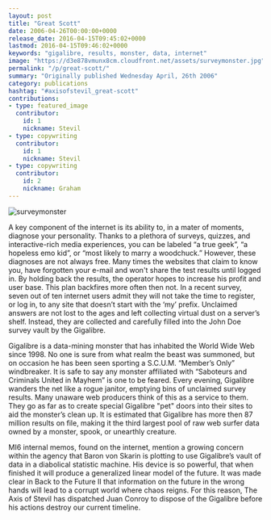```yaml
---
layout: post
title: "Great Scott"
date: 2006-04-26T00:00:00+0000
release_date: 2016-04-15T09:45:02+0000
lastmod: 2016-04-15T09:46:02+0000
keywords: "gigalibre, results, monster, data, internet"
image: "https://d3e878vmunx8cm.cloudfront.net/assets/surveymonster.jpg"
permalink: "/p/great-scott/"
summary: "Originally published Wednesday April, 26th 2006"
category: publications
hashtag: "#axisofstevil_great-scott"
contributions:
- type: featured_image
  contributor:
    id: 1
    nickname: Stevil
- type: copywriting
  contributor:
    id: 1
    nickname: Stevil
- type: copywriting
  contributor:
    id: 2
    nickname: Graham
---
```


[id_1]: https://d3e878vmunx8cm.cloudfront.net/assets/surveymonster.jpg "surveymonster"
![surveymonster][id_1]

A key component of the internet is its ability to, in a mater of moments, diagnose your personality. Thanks to a plethora of surveys, quizzes, and interactive-rich media experiences, you can be labeled “a true geek”, “a hopeless emo kid”, or “most likely to marry a woodchuck.” However, these diagnoses are not always free. Many times the websites that claim to know you, have forgotten your e-mail and won't share the test results until logged in. By holding back the results, the operator hopes to increase his profit and user base. This plan backfires more often then not. In a recent survey, seven out of ten internet users admit they will not take the time to register, or log in, to any site that doesn’t start with the ‘my’ prefix. Unclaimed answers are not lost to the ages and left collecting virtual dust on a server’s shelf. Instead, they are collected and carefully filled into the John Doe survey vault by the Gigalibre.

Gigalibre is a data-mining monster that has inhabited the World Wide Web since 1998. No one is sure from what realm the beast was summoned, but on occasion he has been seen sporting a S.C.U.M. “Member’s Only” windbreaker. It is safe to say any monster affiliated with “Saboteurs and Criminals United in Mayhem” is one to be feared. Every evening, Gigalibre wanders the net like a rogue janitor, emptying bins of unclaimed survey results. Many unaware web producers think of this as a service to them. They go as far as to create special Gigalibre "pet" doors into their sites to aid the monster’s clean up. It is estimated that Gigalibre has more then 87 million results on file, making it the third largest pool of raw web surfer data owned by a monster, spook, or unearthly creature.

MI6 internal memos, found on the internet, mention a growing concern within the agency that Baron von Skarin is plotting to use Gigalibre’s vault of data in a diabolical statistic machine. His device is so powerful, that when finished it will produce a generalized linear model of the future. It was made clear in Back to the Future II that information on the future in the wrong hands will lead to a corrupt world where chaos reigns. For this reason, The Axis of Stevil has dispatched Juan Conroy to dispose of the Gigalibre before his actions destroy our current timeline.
